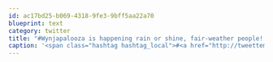 ```yaml
---
id: ac17bd25-b069-4318-9fe3-9bff5aa22a70
blueprint: text
category: twitter
title: "#Wynjapalooza is happening rain or shine, fair-weather people!  I'm bringing a tarp and poles just in case!"
caption: '<span class="hashtag hashtag_local">#<a href="http://tweettemp.darylchymko.ca/?tag=wynjapalooza">Wynjapalooza</a> is happening rain or shine, fair-weather people!  I''m bringing a tarp and poles just in case!'
---
```

